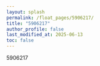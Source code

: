 ```yaml
---
layout: splash
permalink: /float_pages/5906217/
title: "5906217"
author_profile: false
last_modified_at: 2025-06-13
toc: false
---
```

 
5906217
